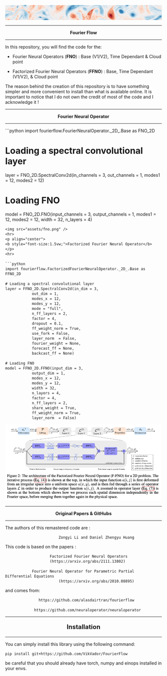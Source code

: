 <img src="assets/header_fourierflow.gif" />
<hr>
<p align="center">
<b style="font-size:1.5vw;">Fourier Flow</b>
</p>
<hr>

In this repository, you will find the code for the:
- Fourier Neural Operators (**FNO**) : Base (V1/V2), Time Dependant & Cloud point

- Factorized Fourier Neural Operators (**FFNO**) : Base, Time Dependant  (V1/V2), & Cloud point

The reason behind the creation of this repository is to have something simpler and more convenient to install than what is available online. It is important to notice that I do not own the credit of most of the code and I acknowledge it !

<hr>
<p align="center">
<b style="font-size:1.5vw;">Fourier Neural Operator</b>
</p>
<hr>
```python
import fourierflow.FourierNeuralOperator._2D_.Base as FNO_2D

# Loading a spectral convolutional layer
layer = FNO_2D.SpectralConv2d(in_channels = 3,
			out_channels = 1,
			modes1 = 12,
			modes2 = 12)

# Loading FNO
model = FNO_2D.FNO(input_channels = 3,
			output_channels = 1,
			modes1 = 12,
			modes2 = 12,
			width = 32,
			n_layers = 4)
```
<img src="assets/fno.png" />
<hr>
<p align="center">
<b style="font-size:1.5vw;">Factorized Fourier Neural Operator</b>
</p>
<hr>

```python
import fourierflow.FactorizedFourierNeuralOperator._2D_.Base as FFNO_2D

# Loading a spectral convolutional layer
layer = FFNO_2D.SpectralConv2d(in_dim = 3,
			out_dim = 1,
			modes_x = 12,
			modes_y = 12,
			mode = "full",
			n_ff_layers = 2,
			factor = 4,
			dropout = 0.1,
			ff_weight_norm = True,
			use_fork = False,
			layer_norm  = False,
			fourier_weight = None,
			forecast_ff = None,
			backcast_ff = None)

# Loading FNO
model = FFNO_2D.FFNO(input_dim = 3,
			output_dim = 1,
			modes_x = 12,
			modes_y = 12,
			width = 32,
			n_layers = 4,
			factor = 4,
			n_ff_layers = 2,
			share_weight = True,
			ff_weight_norm = True,
			layer_norm  = False)
```

<img src="assets/ffno.png" />
<hr>
<p  style="font-size:1.5vw; font-weight:bold;" align="center">
Original Papers & GitHubs
</p>
<hr>
The authors of this remastered code are :

                            Zongyi Li and Daniel Zhengyu Huang

 This code is based on the papers :

                        Factorized Fourier Neural Operators
                        (https://arxiv.org/abs/2111.13802)

                Fourier Neural Operator for Parametric Partial Differential Equations
                            (https://arxiv.org/abs/2010.08895)

 and comes from:

                   https://github.com/alasdairtran/fourierflow

                 https://github.com/neuraloperator/neuraloperator
<hr>
<p  style="font-size:20px; font-weight:bold;" align="center">
Installation
</p>
<hr>
You can simply install this library using the following command:

```
pip install git+https://github.com/VikVador/FourierFlow
```

be careful that you should already have torch, numpy and einops installed in your envs.